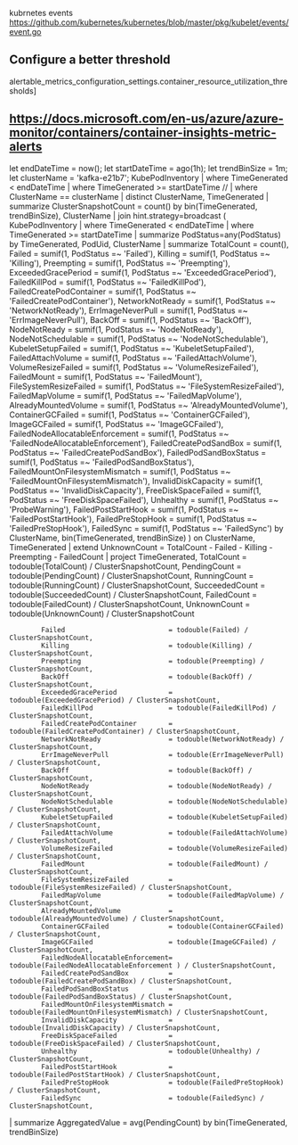 
kubrnetes events 
https://github.com/kubernetes/kubernetes/blob/master/pkg/kubelet/events/event.go



## Configure a better threshold 
alertable_metrics_configuration_settings.container_resource_utilization_thresholds]

## https://docs.microsoft.com/en-us/azure/azure-monitor/containers/container-insights-metric-alerts

let endDateTime = now(); 
let startDateTime = ago(1h);
let trendBinSize = 1m;
let clusterName = 'kafka-e21b7';
KubePodInventory
    | where TimeGenerated < endDateTime
    | where TimeGenerated >= startDateTime
 //   | where ClusterName == clusterName
    | distinct ClusterName, TimeGenerated
    | summarize ClusterSnapshotCount = count() by bin(TimeGenerated, trendBinSize), ClusterName
    | join hint.strategy=broadcast (
        KubePodInventory
        | where TimeGenerated < endDateTime
        | where TimeGenerated >= startDateTime
        | summarize PodStatus=any(PodStatus) by TimeGenerated, PodUid, ClusterName
        | summarize TotalCount = count(),
                    Failed                           = sumif(1, PodStatus =~ 'Failed'),
                    Killing                          = sumif(1, PodStatus =~ 'Killing'),
                    Preempting                       = sumif(1, PodStatus =~ 'Preempting'),
                    ExceededGracePeriod              = sumif(1, PodStatus =~ 'ExceededGracePeriod'),
                    FailedKillPod                    = sumif(1, PodStatus =~ 'FailedKillPod'),
                    FailedCreatePodContainer         = sumif(1, PodStatus =~ 'FailedCreatePodContainer'),
                    NetworkNotReady                  = sumif(1, PodStatus =~ 'NetworkNotReady'),
                    ErrImageNeverPull                = sumif(1, PodStatus =~ 'ErrImageNeverPull'),
                    BackOff                          = sumif(1, PodStatus =~ 'BackOff'),
                    NodeNotReady                     = sumif(1, PodStatus =~ 'NodeNotReady'),
                    NodeNotSchedulable               = sumif(1, PodStatus =~ 'NodeNotSchedulable'),
                    KubeletSetupFailed               = sumif(1, PodStatus =~ 'KubeletSetupFailed'),
                    FailedAttachVolume               = sumif(1, PodStatus =~ 'FailedAttachVolume'),
                    VolumeResizeFailed               = sumif(1, PodStatus =~ 'VolumeResizeFailed'),
                    FailedMount                      = sumif(1, PodStatus =~ 'FailedMount'),
                    FileSystemResizeFailed           = sumif(1, PodStatus =~ 'FileSystemResizeFailed'),
                    FailedMapVolume                  = sumif(1, PodStatus =~ 'FailedMapVolume'),
                    AlreadyMountedVolume             = sumif(1, PodStatus =~ 'AlreadyMountedVolume'),
                    ContainerGCFailed                = sumif(1, PodStatus =~ 'ContainerGCFailed'),
                    ImageGCFailed                    = sumif(1, PodStatus =~ 'ImageGCFailed'),
                    FailedNodeAllocatableEnforcement = sumif(1, PodStatus =~ 'FailedNodeAllocatableEnforcement'),
                    FailedCreatePodSandBox           = sumif(1, PodStatus =~ 'FailedCreatePodSandBox'),
                    FailedPodSandBoxStatus           = sumif(1, PodStatus =~ 'FailedPodSandBoxStatus'),
                    FailedMountOnFilesystemMismatch  = sumif(1, PodStatus =~ 'FailedMountOnFilesystemMismatch'),
                    InvalidDiskCapacity              = sumif(1, PodStatus =~ 'InvalidDiskCapacity'),
                    FreeDiskSpaceFailed              = sumif(1, PodStatus =~ 'FreeDiskSpaceFailed'),
                    Unhealthy                        = sumif(1, PodStatus =~ 'ProbeWarning'),
                    FailedPostStartHook              = sumif(1, PodStatus =~ 'FailedPostStartHook'),
                    FailedPreStopHook                = sumif(1, PodStatus =~ 'FailedPreStopHook'),
                    FailedSync                       = sumif(1, PodStatus =~ 'FailedSync')
                by ClusterName, bin(TimeGenerated, trendBinSize)
    ) on ClusterName, TimeGenerated
    | extend UnknownCount = TotalCount - Failed - Killing - Preempting - FailedCount
    | project TimeGenerated,
              TotalCount = todouble(TotalCount) / ClusterSnapshotCount,
              PendingCount = todouble(PendingCount) / ClusterSnapshotCount,
              RunningCount = todouble(RunningCount) / ClusterSnapshotCount,
              SucceededCount = todouble(SucceededCount) / ClusterSnapshotCount,
              FailedCount = todouble(FailedCount) / ClusterSnapshotCount,
              UnknownCount = todouble(UnknownCount) / ClusterSnapshotCount

            Failed                          = todouble(Failed) / ClusterSnapshotCount,
            Killing                         = todouble(Killing) / ClusterSnapshotCount,
            Preempting                      = todouble(Preempting) / ClusterSnapshotCount,
            BackOff                         = todouble(BackOff) / ClusterSnapshotCount,
            ExceededGracePeriod             = todouble(ExceededGracePeriod) / ClusterSnapshotCount,
            FailedKillPod                   = todouble(FailedKillPod) / ClusterSnapshotCount,
            FailedCreatePodContainer        = todouble(FailedCreatePodContainer) / ClusterSnapshotCount,
            NetworkNotReady                 = todouble(NetworkNotReady) / ClusterSnapshotCount,
            ErrImageNeverPull               = todouble(ErrImageNeverPull) / ClusterSnapshotCount,
            BackOff                         = todouble(BackOff) / ClusterSnapshotCount,
            NodeNotReady                    = todouble(NodeNotReady) / ClusterSnapshotCount,
            NodeNotSchedulable              = todouble(NodeNotSchedulable) / ClusterSnapshotCount,
            KubeletSetupFailed              = todouble(KubeletSetupFailed) / ClusterSnapshotCount,
            FailedAttachVolume              = todouble(FailedAttachVolume) / ClusterSnapshotCount,
            VolumeResizeFailed              = todouble(VolumeResizeFailed) / ClusterSnapshotCount,
            FailedMount                     = todouble(FailedMount) / ClusterSnapshotCount,
            FileSystemResizeFailed          = todouble(FileSystemResizeFailed) / ClusterSnapshotCount,
            FailedMapVolume                 = todouble(FailedMapVolume) / ClusterSnapshotCount,
            AlreadyMountedVolume            = todouble(AlreadyMountedVolume) / ClusterSnapshotCount,
            ContainerGCFailed               = todouble(ContainerGCFailed) / ClusterSnapshotCount,
            ImageGCFailed                   = todouble(ImageGCFailed) / ClusterSnapshotCount,
            FailedNodeAllocatableEnforcement= todouble(FailedNodeAllocatableEnforcement ) / ClusterSnapshotCount,
            FailedCreatePodSandBox          = todouble(FailedCreatePodSandBox) / ClusterSnapshotCount,
            FailedPodSandBoxStatus          = todouble(FailedPodSandBoxStatus) / ClusterSnapshotCount,
            FailedMountOnFilesystemMismatch = todouble(FailedMountOnFilesystemMismatch) / ClusterSnapshotCount,
            InvalidDiskCapacity             = todouble(InvalidDiskCapacity) / ClusterSnapshotCount,
            FreeDiskSpaceFailed             = todouble(FreeDiskSpaceFailed) / ClusterSnapshotCount,
            Unhealthy                       = todouble(Unhealthy) / ClusterSnapshotCount,
            FailedPostStartHook             = todouble(FailedPostStartHook) / ClusterSnapshotCount,
            FailedPreStopHook               = todouble(FailedPreStopHook) / ClusterSnapshotCount,
            FailedSync                      = todouble(FailedSync) / ClusterSnapshotCount,
| summarize AggregatedValue = avg(PendingCount) by bin(TimeGenerated, trendBinSize)